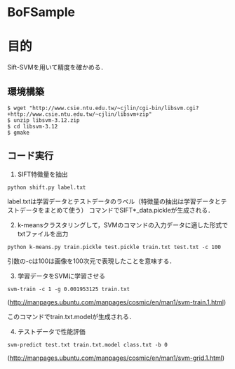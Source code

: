 # BoFSample

# 目的

Sift-SVMを用いて精度を確かめる．

## 環境構築

```
$ wget "http://www.csie.ntu.edu.tw/~cjlin/cgi-bin/libsvm.cgi?+http://www.csie.ntu.edu.tw/~cjlin/libsvm+zip"
$ unzip libsvm-3.12.zip
$ cd libsvm-3.12
$ gmake
```

## コード実行

1. SIFT特徴量を抽出

```
python shift.py label.txt
```

label.txtは学習データとテストデータのラベル（特徴量の抽出は学習データとテストデータをまとめて使う）
コマンドでSIFT*_data.pickleが生成される．

2. k-meansクラスタリングして，SVMのコマンドの入力データに適した形式でtxtファイルを出力

```
python k-means.py train.pickle test.pickle train.txt test.txt -c 100
```

引数の-cは100は画像を100次元で表現したことを意味する．

3. 学習データをSVMに学習させる

```
svm-train -c 1 -g 0.001953125 train.txt
```

(http://manpages.ubuntu.com/manpages/cosmic/en/man1/svm-train.1.html)

このコマンドでtrain.txt.modelが生成される．

4. テストデータで性能評価

```
svm-predict test.txt train.txt.model class.txt -b 0
```

(http://manpages.ubuntu.com/manpages/cosmic/en/man1/svm-grid.1.html)